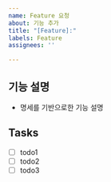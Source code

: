 ```yaml
---
name: Feature 요청
about: 기능 추가
title: "[Feature]:"
labels: Feature
assignees: ''

---
```


## 기능 설명

- 명세를 기반으로한 기능 설명

## Tasks

- [ ] todo1
- [ ] todo2
- [ ] todo3
